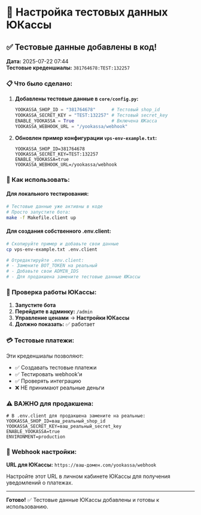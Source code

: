 # 🧪 Настройка тестовых данных ЮКассы

## ✅ Тестовые данные добавлены в код!

**Дата:** 2025-07-22 07:44  
**Тестовые креденшиалы:** `381764678:TEST:132257`

### 📋 Что было сделано:

1. **Добавлены тестовые данные в `core/config.py`:**
   ```python
   YOOKASSA_SHOP_ID = "381764678"      # Тестовый shop_id
   YOOKASSA_SECRET_KEY = "TEST:132257" # Тестовый secret_key  
   ENABLE_YOOKASSA = True              # Включена ЮКасса
   YOOKASSA_WEBHOOK_URL = "/yookassa/webhook"
   ```

2. **Обновлен пример конфигурации `vps-env-example.txt`:**
   ```env
   YOOKASSA_SHOP_ID=381764678
   YOOKASSA_SECRET_KEY=TEST:132257
   ENABLE_YOOKASSA=true
   YOOKASSA_WEBHOOK_URL=/yookassa/webhook
   ```

### 🚀 Как использовать:

#### Для локального тестирования:
```bash
# Тестовые данные уже активны в коде
# Просто запустите бота:
make -f Makefile.client up
```

#### Для создания собственного .env.client:
```bash
# Скопируйте пример и добавьте свои данные
cp vps-env-example.txt .env.client

# Отредактируйте .env.client:
# - Замените BOT_TOKEN на реальный
# - Добавьте свои ADMIN_IDS  
# - Для продакшена замените тестовые данные ЮКассы
```

### 🧪 Проверка работы ЮКассы:

1. **Запустите бота**
2. **Перейдите в админку:** `/admin`
3. **Управление ценами** → **Настройки ЮКассы**
4. **Должно показать:** ✅ работает

### 💳 Тестовые платежи:

Эти креденшиалы позволяют:
- ✅ Создавать тестовые платежи
- ✅ Тестировать webhook'и
- ✅ Проверять интеграцию
- ❌ НЕ принимают реальные деньги

### ⚠️ ВАЖНО для продакшена:

```env
# В .env.client для продакшена замените на реальные:
YOOKASSA_SHOP_ID=ваш_реальный_shop_id
YOOKASSA_SECRET_KEY=ваш_реальный_secret_key
ENABLE_YOOKASSA=true
ENVIRONMENT=production
```

### 🔧 Webhook настройки:

**URL для ЮКассы:** `https://ваш-домен.com/yookassa/webhook`

Настройте этот URL в личном кабинете ЮКассы для получения уведомлений о платежах.

---

**Готово!** ✅ Тестовые данные ЮКассы добавлены и готовы к использованию. 